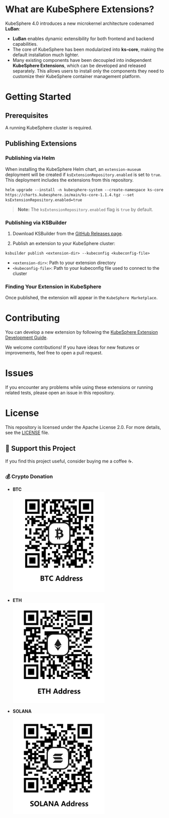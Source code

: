# What are KubeSphere Extensions?

KubeSphere 4.0 introduces a new microkernel architecture codenamed **LuBan**:

- **LuBan** enables dynamic extensibility for both frontend and backend capabilities.
- The core of KubeSphere has been modularized into **ks-core**, making the default installation much lighter.
- Many existing components have been decoupled into independent **KubeSphere Extensions**, which can be developed and released separately. This allows users to install only the components they need to customize their KubeSphere container management platform.

# Getting Started

## Prerequisites

A running KubeSphere cluster is required.

## Publishing Extensions

### Publishing via Helm

When installing the KubeSphere Helm chart, an `extension-museum` deployment will be created if `ksExtensionRepository.enabled` is set to `true`. This deployment includes the extensions from this repository.

```shell
helm upgrade --install -n kubesphere-system --create-namespace ks-core https://charts.kubesphere.io/main/ks-core-1.1.4.tgz --set ksExtensionRepository.enabled=true
```

> **Note:** The `ksExtensionRepository.enabled` flag is `true` by default.

### Publishing via KSBuilder

1. Download KSBuilder from the [GitHub Releases page](https://github.com/kubesphere/ksbuilder/releases).

2. Publish an extension to your KubeSphere cluster:

```shell
ksbuilder publish <extension-dir> --kubeconfig <kubeconfig-file>
```

- `<extension-dir>`: Path to your extension directory  
- `<kubeconfig-file>`: Path to your kubeconfig file used to connect to the cluster

### Finding Your Extension in KubeSphere

Once published, the extension will appear in the `KubeSphere Marketplace`.

# Contributing

You can develop a new extension by following the [KubeSphere Extension Development Guide](https://dev-guide.kubesphere.io/extension-dev-guide).

We welcome contributions! If you have ideas for new features or improvements, feel free to open a pull request.

# Issues

If you encounter any problems while using these extensions or running related tests, please open an issue in this repository.

# License

This repository is licensed under the Apache License 2.0. For more details, see the [LICENSE](./LICENSE) file.

## 💖 Support this Project  

If you find this project useful, consider buying me a coffee ☕️.  

### 💰 Crypto Donation  

- **BTC**  
  ![BTC QR Code](./donation/btc.png)  

- **ETH**  
  ![ETH QR Code](./donation/eth.png)  

- **SOLANA**  
  ![SOLANA QR Code](./donation/sol.png)  

